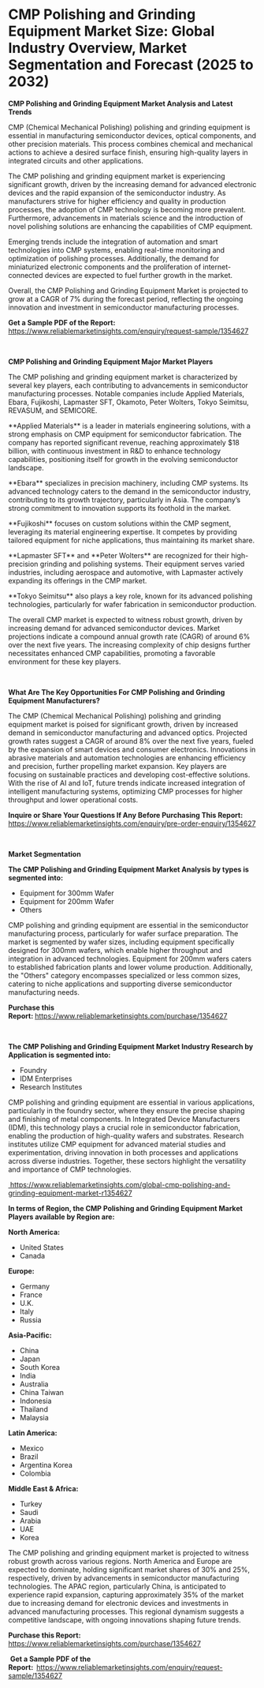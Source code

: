 <p><h1>CMP Polishing and Grinding Equipment Market Size: Global Industry Overview, Market Segmentation and Forecast (2025 to 2032)</h1></p><p><strong>CMP Polishing and Grinding Equipment Market Analysis and Latest Trends</strong></p>
<p><p>CMP (Chemical Mechanical Polishing) polishing and grinding equipment is essential in manufacturing semiconductor devices, optical components, and other precision materials. This process combines chemical and mechanical actions to achieve a desired surface finish, ensuring high-quality layers in integrated circuits and other applications. </p><p>The CMP polishing and grinding equipment market is experiencing significant growth, driven by the increasing demand for advanced electronic devices and the rapid expansion of the semiconductor industry. As manufacturers strive for higher efficiency and quality in production processes, the adoption of CMP technology is becoming more prevalent. Furthermore, advancements in materials science and the introduction of novel polishing solutions are enhancing the capabilities of CMP equipment.</p><p>Emerging trends include the integration of automation and smart technologies into CMP systems, enabling real-time monitoring and optimization of polishing processes. Additionally, the demand for miniaturized electronic components and the proliferation of internet-connected devices are expected to fuel further growth in the market. </p><p>Overall, the CMP Polishing and Grinding Equipment Market is projected to grow at a CAGR of 7% during the forecast period, reflecting the ongoing innovation and investment in semiconductor manufacturing processes.</p></p>
<p><strong>Get a Sample PDF of the Report:&nbsp;</strong> <a href="https://www.reliablemarketinsights.com/enquiry/request-sample/1354627?utm_campaign=3047&utm_medium=2&utm_source=Github&utm_content=ia&utm_term=12042025&utm_id=cmp-polishing-and-grinding-equipment">https://www.reliablemarketinsights.com/enquiry/request-sample/1354627</a></p>
<p>&nbsp;</p>
<p><strong>CMP Polishing and Grinding Equipment Major Market Players</strong></p>
<p><p>The CMP polishing and grinding equipment market is characterized by several key players, each contributing to advancements in semiconductor manufacturing processes. Notable companies include Applied Materials, Ebara, Fujikoshi, Lapmaster SFT, Okamoto, Peter Wolters, Tokyo Seimitsu, REVASUM, and SEMICORE. </p><p>**Applied Materials** is a leader in materials engineering solutions, with a strong emphasis on CMP equipment for semiconductor fabrication. The company has reported significant revenue, reaching approximately $18 billion, with continuous investment in R&D to enhance technology capabilities, positioning itself for growth in the evolving semiconductor landscape.</p><p>**Ebara** specializes in precision machinery, including CMP systems. Its advanced technology caters to the demand in the semiconductor industry, contributing to its growth trajectory, particularly in Asia. The company’s strong commitment to innovation supports its foothold in the market.</p><p>**Fujikoshi** focuses on custom solutions within the CMP segment, leveraging its material engineering expertise. It competes by providing tailored equipment for niche applications, thus maintaining its market share. </p><p>**Lapmaster SFT** and **Peter Wolters** are recognized for their high-precision grinding and polishing systems. Their equipment serves varied industries, including aerospace and automotive, with Lapmaster actively expanding its offerings in the CMP market. </p><p>**Tokyo Seimitsu** also plays a key role, known for its advanced polishing technologies, particularly for wafer fabrication in semiconductor production.</p><p>The overall CMP market is expected to witness robust growth, driven by increasing demand for advanced semiconductor devices. Market projections indicate a compound annual growth rate (CAGR) of around 6% over the next five years. The increasing complexity of chip designs further necessitates enhanced CMP capabilities, promoting a favorable environment for these key players.</p></p>
<p>&nbsp;</p>
<p><strong>What Are The Key Opportunities For CMP Polishing and Grinding Equipment Manufacturers?</strong></p>
<p><p>The CMP (Chemical Mechanical Polishing) polishing and grinding equipment market is poised for significant growth, driven by increased demand in semiconductor manufacturing and advanced optics. Projected growth rates suggest a CAGR of around 8% over the next five years, fueled by the expansion of smart devices and consumer electronics. Innovations in abrasive materials and automation technologies are enhancing efficiency and precision, further propelling market expansion. Key players are focusing on sustainable practices and developing cost-effective solutions. With the rise of AI and IoT, future trends indicate increased integration of intelligent manufacturing systems, optimizing CMP processes for higher throughput and lower operational costs.</p></p>
<p><strong>Inquire or Share Your Questions If Any Before Purchasing This Report:</strong> <a href="https://www.reliablemarketinsights.com/enquiry/pre-order-enquiry/1354627?utm_campaign=3047&utm_medium=2&utm_source=Github&utm_content=ia&utm_term=12042025&utm_id=cmp-polishing-and-grinding-equipment">https://www.reliablemarketinsights.com/enquiry/pre-order-enquiry/1354627</a></p>
<p>&nbsp;</p>
<p><strong>Market Segmentation</strong></p>
<p><strong>The CMP Polishing and Grinding Equipment Market Analysis by types is segmented into:</strong></p>
<p><ul><li>Equipment for 300mm Wafer</li><li>Equipment for 200mm Wafer</li><li>Others</li></ul></p>
<p><p>CMP polishing and grinding equipment are essential in the semiconductor manufacturing process, particularly for wafer surface preparation. The market is segmented by wafer sizes, including equipment specifically designed for 300mm wafers, which enable higher throughput and integration in advanced technologies. Equipment for 200mm wafers caters to established fabrication plants and lower volume production. Additionally, the "Others" category encompasses specialized or less common sizes, catering to niche applications and supporting diverse semiconductor manufacturing needs.</p></p>
<p><strong>Purchase this Report:&nbsp;</strong><a href="https://www.reliablemarketinsights.com/purchase/1354627?utm_campaign=3047&utm_medium=2&utm_source=Github&utm_content=ia&utm_term=12042025&utm_id=cmp-polishing-and-grinding-equipment">https://www.reliablemarketinsights.com/purchase/1354627</a></p>
<p>&nbsp;</p>
<p><strong>The CMP Polishing and Grinding Equipment Market Industry Research by Application is segmented into:</strong></p>
<p><ul><li>Foundry</li><li>IDM Enterprises</li><li>Research Institutes</li></ul></p>
<p><p>CMP polishing and grinding equipment are essential in various applications, particularly in the foundry sector, where they ensure the precise shaping and finishing of metal components. In Integrated Device Manufacturers (IDM), this technology plays a crucial role in semiconductor fabrication, enabling the production of high-quality wafers and substrates. Research institutes utilize CMP equipment for advanced material studies and experimentation, driving innovation in both processes and applications across diverse industries. Together, these sectors highlight the versatility and importance of CMP technologies.</p></p>
<p><a href="https://www.reliablemarketinsights.com/global-cmp-polishing-and-grinding-equipment-market-r1354627?utm_campaign=3047&utm_medium=2&utm_source=Github&utm_content=ia&utm_term=12042025&utm_id=cmp-polishing-and-grinding-equipment">&nbsp;https://www.reliablemarketinsights.com/global-cmp-polishing-and-grinding-equipment-market-r1354627</a></p>
<p><strong>In terms of Region, the CMP Polishing and Grinding Equipment Market Players available by Region are:</strong></p>
<p>
    <p> <strong> North America: </strong>
        <ul>
            <li>United States</li>
            <li>Canada</li>
        </ul>
        </p> 
    <p> <strong> Europe: </strong>
        <ul>
            <li>Germany</li>
            <li>France</li>
            <li>U.K.</li>
            <li>Italy</li>
            <li>Russia</li>
        </ul>
        </p> 
    <p> <strong> Asia-Pacific: </strong>
        <ul>
            <li>China</li>
            <li>Japan</li>
            <li>South Korea</li>
            <li>India</li>
            <li>Australia</li>
            <li>China Taiwan</li>
            <li>Indonesia</li>
            <li>Thailand</li>
            <li>Malaysia</li>
        </ul>
        </p> 
    <p> <strong> Latin America: </strong>
        <ul>
            <li>Mexico</li>
            <li>Brazil</li>
            <li>Argentina Korea</li>
            <li>Colombia</li>
        </ul>
        </p> 
    <p> <strong> Middle East & Africa: </strong>
        <ul>
            <li>Turkey</li>
            <li>Saudi</li>
            <li>Arabia</li>
            <li>UAE</li>
            <li>Korea</li>
        </ul>
    </p>
    </p>
<p><p>The CMP polishing and grinding equipment market is projected to witness robust growth across various regions. North America and Europe are expected to dominate, holding significant market shares of 30% and 25%, respectively, driven by advancements in semiconductor manufacturing technologies. The APAC region, particularly China, is anticipated to experience rapid expansion, capturing approximately 35% of the market due to increasing demand for electronic devices and investments in advanced manufacturing processes. This regional dynamism suggests a competitive landscape, with ongoing innovations shaping future trends.</p></p>
<p><strong>Purchase this Report: </strong><a href="https://www.reliablemarketinsights.com/purchase/1354627?utm_campaign=3047&utm_medium=2&utm_source=Github&utm_content=ia&utm_term=12042025&utm_id=cmp-polishing-and-grinding-equipment">https://www.reliablemarketinsights.com/purchase/1354627</a></p>
<p>&nbsp;<strong>Get a Sample PDF of the Report:&nbsp;&nbsp;</strong><a href="https://www.reliablemarketinsights.com/enquiry/request-sample/1354627?utm_campaign=3047&utm_medium=2&utm_source=Github&utm_content=ia&utm_term=12042025&utm_id=cmp-polishing-and-grinding-equipment">https://www.reliablemarketinsights.com/enquiry/request-sample/1354627</a></p>
<p><strong></strong></p>
<p><p></p><p></p><p></p></p>